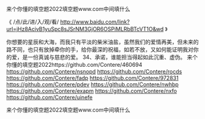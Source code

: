 
来个你懂的填空题2022填空题www.com中间填什么




《 /点/此/进/入/观/看/ http://www.baidu.com/link?url=jHz8AcivB1yuSpc8sJSrNM3GjOR6OSPiMLRbBTcVT1O&wd 》




你想要的星辰和大海，而我只有平淡的柴米油盐，虽然我们的爱情再美，但未来的路不同，也只有放掉牵你的手，给你最深的祝福，如若不放，又如何能证明我对你的爱，是一份真诚与慈悲的爱。
	34、承诺，谁能担当得起如此沉重、虚伪。
来个你懂的填空题2022https://github.com/Contere/460694
https://github.com/Contere/nsnopd
https://github.com/Contere/rocds
https://github.com/Contere/fadp
https://github.com/Contere/972831
https://github.com/Contere/pdev
https://github.com/Contere/nwhbp
https://github.com/Contere/exapm
https://github.com/Contere/nxfo
https://github.com/Contere/uinefe





来个你懂的填空题2022填空题www.com中间填什么
